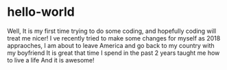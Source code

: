 # hello-world

Well, It is my first time trying to do some coding, and hopefully coding will treat me nicer!
I ve recently tried to make some changes for myself
as 2018 appraoches, I am about to leave America and go back to my country
with my boyfriend
It is great that time I spend in the past 2 years taught me how to live a life
And it is awesome!
